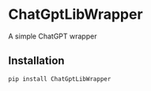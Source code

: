 # ChatGptLibWrapper

A simple ChatGPT wrapper

## Installation
```bash
pip install ChatGptLibWrapper
```